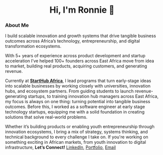 <h1 align="center">Hi, I'm Ronnie 👋</h1>

### About Me

I build scalable innovation and growth systems that drive tangible business outcomes across Africa’s technology, entrepreneurship, and digital transformation ecosystems.

With 5+ years of experience across product development and startup acceleration I’ve helped 100+ founders across East Africa move from idea to market, building real products, acquiring customers, and generating revenue.

Currently at **[StartHub Africa](https://starthubafrica.org/)**, I lead programs that turn early-stage ideas into scalable businesses by working closely with universities, innovation hubs, and ecosystem partners. From guiding students to launch revenue-generating startups, to training innovation hub managers across East Africa, my focus is always on one thing: turning potential into tangible business outcomes. Before this, I worked as a software engineer at early stage technology startups, equipping me with a solid foundation in creating solutions that solve real-world problems.

Whether it’s building products or enabling youth entrepreneurship through innovation ecosystems, I bring a mix of strategy, systems thinking, and technical background to every challenge I take on. If you're working on something exciting in African markets, from youth innovation to digital infrastructure, **Let’s Connect!** [LinkedIn](https://www.linkedin.com/in/ronnie-lutaro-b73240aa/), [Portfolio](https://ronnielutaro.com), [Email](mailto:ronnielutaro@outlook.com)
